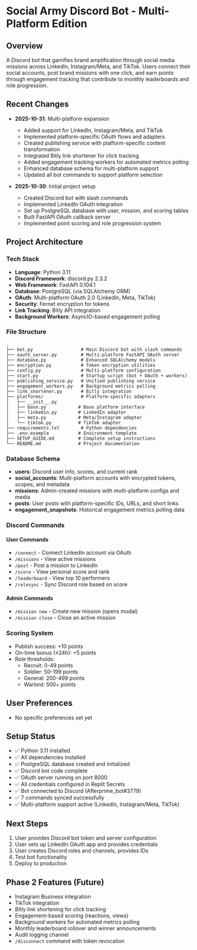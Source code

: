 # Social Army Discord Bot - Multi-Platform Edition

## Overview
A Discord bot that gamifies brand amplification through social media missions across LinkedIn, Instagram/Meta, and TikTok. Users connect their social accounts, post brand missions with one click, and earn points through engagement tracking that contribute to monthly leaderboards and role progression.

## Recent Changes
- **2025-10-31**: Multi-platform expansion
  - Added support for LinkedIn, Instagram/Meta, and TikTok
  - Implemented platform-specific OAuth flows and adapters
  - Created publishing service with platform-specific content transformation
  - Integrated Bitly link shortener for click tracking
  - Added engagement tracking workers for automated metrics polling
  - Enhanced database schema for multi-platform support
  - Updated all bot commands to support platform selection
  
- **2025-10-30**: Initial project setup
  - Created Discord bot with slash commands
  - Implemented LinkedIn OAuth integration
  - Set up PostgreSQL database with user, mission, and scoring tables
  - Built FastAPI OAuth callback server
  - Implemented point scoring and role progression system

## Project Architecture

### Tech Stack
- **Language**: Python 3.11
- **Discord Framework**: discord.py 2.3.2
- **Web Framework**: FastAPI 0.104.1
- **Database**: PostgreSQL (via SQLAlchemy ORM)
- **OAuth**: Multi-platform OAuth 2.0 (LinkedIn, Meta, TikTok)
- **Security**: Fernet encryption for tokens
- **Link Tracking**: Bitly API integration
- **Background Workers**: AsyncIO-based engagement polling

### File Structure
```
.
├── bot.py                  # Main Discord bot with slash commands
├── oauth_server.py         # Multi-platform FastAPI OAuth server
├── database.py             # Enhanced SQLAlchemy models
├── encryption.py           # Token encryption utilities
├── config.py               # Multi-platform configuration
├── start.py                # Startup script (bot + OAuth + workers)
├── publishing_service.py   # Unified publishing service
├── engagement_workers.py   # Background metrics polling
├── link_shortener.py       # Bitly integration
├── platforms/              # Platform-specific adapters
│   ├── __init__.py
│   ├── base.py            # Base platform interface
│   ├── linkedin.py        # LinkedIn adapter
│   ├── meta.py            # Meta/Instagram adapter
│   └── tiktok.py          # TikTok adapter
├── requirements.txt        # Python dependencies
├── .env.example           # Environment template
├── SETUP_GUIDE.md         # Complete setup instructions
└── README.md              # Project documentation
```

### Database Schema
- **users**: Discord user info, scores, and current rank
- **social_accounts**: Multi-platform accounts with encrypted tokens, scopes, and metadata
- **missions**: Admin-created missions with multi-platform configs and media
- **posts**: User posts with platform-specific IDs, URLs, and short links
- **engagement_snapshots**: Historical engagement metrics polling data

### Discord Commands

#### User Commands
- `/connect` - Connect LinkedIn account via OAuth
- `/missions` - View active missions
- `/post` - Post a mission to LinkedIn
- `/score` - View personal score and rank
- `/leaderboard` - View top 10 performers
- `/rolesync` - Sync Discord role based on score

#### Admin Commands
- `/mission new` - Create new mission (opens modal)
- `/mission close` - Close an active mission

### Scoring System
- Publish success: +10 points
- On-time bonus (≤24h): +5 points
- Role thresholds:
  - Recruit: 0-49 points
  - Soldier: 50-199 points
  - General: 200-499 points
  - Warlord: 500+ points

## User Preferences
- No specific preferences set yet

## Setup Status
- ✅ Python 3.11 installed
- ✅ All dependencies installed
- ✅ PostgreSQL database created and initialized
- ✅ Discord bot code complete
- ✅ OAuth server running on port 8000
- ✅ All credentials configured in Replit Secrets
- ✅ Bot connected to Discord (Afterprime_bot#3779)
- ✅ 7 commands synced successfully
- ✅ Multi-platform support active (LinkedIn, Instagram/Meta, TikTok)

## Next Steps
1. User provides Discord bot token and server configuration
2. User sets up LinkedIn OAuth app and provides credentials
3. User creates Discord roles and channels, provides IDs
4. Test bot functionality
5. Deploy to production

## Phase 2 Features (Future)
- Instagram Business integration
- TikTok integration
- Bitly link shortening for click tracking
- Engagement-based scoring (reactions, views)
- Background workers for automated metrics polling
- Monthly leaderboard rollover and winner announcements
- Audit logging channel
- `/disconnect` command with token revocation
